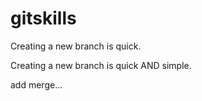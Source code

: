 # gitskills

Creating a new branch is quick.

Creating a new branch is quick AND simple.

add merge...
